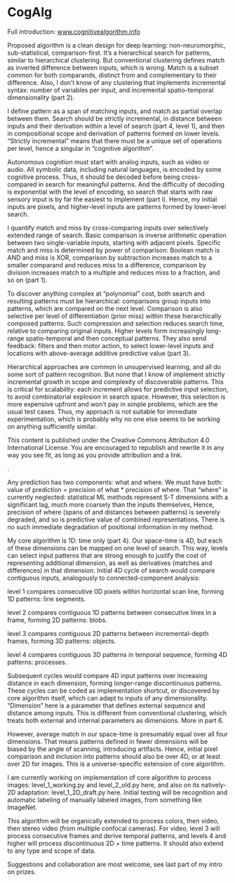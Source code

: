 CogAlg
======

Full introduction: www.cognitivealgorithm.info

Proposed algorithm is a clean design for deep learning: non-neuromorphic, sub-statistical, comparison-first.
It’s a hierarchical search for patterns, similar to hierarchical clustering. But conventional clustering defines match as inverted difference between inputs, which is wrong. Match is a subset common for both comparands, distinct from and complementary to their difference. Also, I don’t know of any clustering that implements incremental syntax: number of variables per input, and incremental spatio-temporal dimensionality (part 2).

I define pattern as a span of matching inputs, and match as partial overlap between them. Search should be strictly incremental, in distance between inputs and their derivation within a level of search (part 4, level 1), and then in compositional scope and derivation of patterns formed on lower levels. “Strictly incremental” means that there must be a unique set of operations per level, hence a singular in “cognitive algorithm“.

Autonomous cognition must start with analog inputs, such as video or audio. All symbolic data, including natural languages, is encoded by some cognitive process. Thus, it should be decoded before being cross- compared in search for meaningful patterns. And the difficulty of decoding is exponential with the level of encoding, so search that starts with raw sensory input is by far the easiest to implement (part i).
Hence, my initial inputs are pixels, and higher-level inputs are patterns formed by lower-level search.

I quantify match and miss by cross-comparing inputs over selectively extended range of search. Basic comparison is inverse arithmetic operation between two single-variable inputs, starting with adjacent pixels.
Specific match and miss is determined by power of comparison: Boolean match is AND and miss is XOR, comparison by subtraction increases match to a smaller comparand and reduces miss to a difference,
comparison by division increases match to a multiple and reduces miss to a fraction, and so on (part 1).

To discover anything complex at “polynomial” cost, both search and resulting patterns must be hierarchical:
comparisons group inputs into patterns, which are compared on the next level. Comparison is also selective per level of differentiation (prior miss) within these hierarchically composed patterns. Such compression and selection reduces search time, relative to comparing original inputs. Higher levels form increasingly long-range spatio-temporal and then conceptual patterns. They also send feedback: filters and then motor action, to select lower-level inputs and locations with above-average additive predictive value (part 3).

Hierarchical approaches are common in unsupervised learning, and all do some sort of pattern recognition. But none that I know of implement strictly incremental growth in scope and complexity of discoverable patterns. This is critical for scalability: each increment allows for predictive input selection, to avoid combinatorial explosion in search space. However, this selection is more expensive upfront and won’t pay in simple problems, which are the usual test cases. Thus, my approach is not suitable for immediate experimentation, which is probably why no one else seems to be working on anything sufficiently similar.

This content is published under the Creative Commons Attribution 4.0 International License. You are encouraged to republish and rewrite it in any way you see fit, as long as you provide attribution and a link.

.

Any prediction has two components: what and where. We must have both: value of prediction = precision of what * precision of where. That “where” is currently neglected: statistical ML methods represent S-T dimensions with a significant lag, much more coarsely than the inputs themselves, Hence, precision of where (spans of and distances between patterns) is severely degraded, and so is predictive value of combined representations. There is no such immediate degradation of positional information in my method.

My core algorithm is 1D: time only (part 4). Our space-time is 4D, but each of these dimensions can be mapped on one level of search. This way, levels can select input patterns that are strong enough to justify the cost of representing additional dimension, as well as derivatives (matches and differences) in that dimension.
Initial 4D cycle of search would compare contiguous inputs, analogously to connected-component analysis:

level 1 compares consecutive 0D pixels within horizontal scan line, forming 1D patterns: line segments.

level 2 compares contiguous 1D patterns between consecutive lines in a frame, forming 2D patterns: blobs.

level 3 compares contiguous 2D patterns between incremental-depth frames, forming 3D patterns: objects.

level 4 compares contiguous 3D patterns in temporal sequence, forming 4D patterns: processes.

Subsequent cycles would compare 4D input patterns over increasing distance in each dimension, forming longer-range discontinuous patterns. These cycles can be coded as implementation shortcut, or discovered by core algorithm itself, which can adapt to inputs of any dimensionality. “Dimension” here is a parameter that defines external sequence and distance among inputs. This is different from conventional clustering, which treats both external and internal parameters as dimensions. More in part 6.

However, average match in our space-time is presumably equal over all four dimensions. That means patterns defined in fewer dimensions will be biased by the angle of scanning, introducing artifacts. Hence, initial pixel comparison and inclusion into patterns should also be over 4D, or at least over 2D for images.
This is a universe-specific extension of core algorithm.

I am currently working on implementation of core algorithm to process images: level_1_working.py and level_2_old.py here, and also on its natively-2D adaptation: level_1_2D_draft.py here.
Initial testing will be recognition and automatic labeling of manually labeled images, from something like ImageNet.

This algorithm will be organically extended to process colors, then video, then stereo video (from multiple confocal cameras).
For video, level 3 will process consecutive frames and derive temporal patterns, and levels 4 and higher will process discontinuous 2D + time patterns. It should also extend to any type and scope of data.

Suggestions and collaboration are most welcome, see last part of my intro on prizes.


